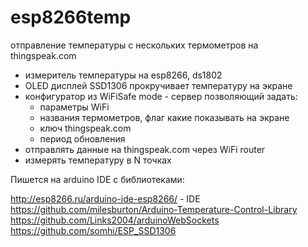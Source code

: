 # esp8266temp
отправление температуры с нескольких термометров на thingspeak.com

- измеритель температуры на esp8266, ds1802
- OLED дисплей SSD1306 прокручивает температуру на экране
- конфигуратор из WiFiSafe mode - сервер позволяющий задать:
    - параметры WiFi 
    - названия термометров, флаг какие показывать на экране
    - ключ thingspeak.com
    - период обновления
- отправлять данные на thingspeak.com через WiFi router
- измерять температуру в N точках

Пишется на arduino IDE с библиотеками:

http://esp8266.ru/arduino-ide-esp8266/ - IDE
https://github.com/milesburton/Arduino-Temperature-Control-Library
https://github.com/Links2004/arduinoWebSockets
https://github.com/somhi/ESP_SSD1306
